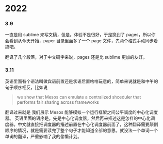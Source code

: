 # 2022


### 3.9
一直是用 sublime 来写文稿，但是，体验不是很好，于是换到了 pages，所以你会看到从今天开始，paper 目录里面多了一个 page 文件，先两个格式手动同步着搞吧。

翻译了几个段落，对于中文码字来说，pages 还是比 sublime 更加的友好。

### 3.11
英语里面有个语法叫做宾语前置还是状语后置啥啥玩意的，简单来说就是和中午的句子顺序相反，比如说

> we show that Mesos can emulate a centralized shceduler that performs fair sharing across frameworks

翻译过来就是 我们展示 Mesos 能够模拟一个运行框架之间公平调度的中心化调度器。
英语里面的语序是，先是中心化调度器，然后再来描述这是怎样的中心化调度器。中文就直接把调度器的描述前置在中心化调度器前面了，这种翻译需要颠倒顺序的情况，就是需要读完了整个句子才能知道全部的意思。就没法一个单词一个单词的翻译，严重影响了我的偷懒计划。